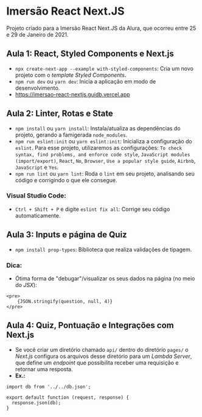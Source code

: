 # Imersão React Next.JS

Projeto criado para a Imersão React Next.JS da Alura, que ocorreu entre 25 e 29 de Janeiro de 2021.

## Aula 1: React, Styled Components e Next.js

- `npx create-next-app --example with-styled-components`: Cria um novo projeto com o *template* *Styled Components*.
- `npm run dev` ou `yarn dev`: Inicia a aplicação em modo de desenvolvimento.
- https://imersao-react-nextjs.guidb.vercel.app

## Aula 2: Linter, Rotas e State

- `npm install` ou `yarn install`: Instala/atualiza as dependências do projeto, gerando a famigerada `node_modules`.
- `npm run eslint:init` ou `yarn eslint:init`: Inicializa a configuração do `eslint`. Para esse projeto, utilizaremos as configurações: `To check syntax, find problems, and enforce code style`, `JavaScript modules (import/export)`, `React`, `No`, `Browser`, `Use a popular style guide`, `Airbnb`, `JavaScript` e `Yes`.
- `npm run lint` ou `yarn lint`: Roda o `lint` em seu projeto, analisando seu código e corrigindo o que ele consegue.

### Visual Studio Code:

- `Ctrl + Shift + P` e digite `eslint fix all`: Corrige seu código automaticamente.

## Aula 3: Inputs e página de Quiz

- `npm install prop-types`: Biblioteca que realiza validações de tipagem.

### Dica:

- Ótima forma de "debugar"/visualizar os seus dados na página (no meio do *JSX*):
```
<pre>
    {JSON.stringify(question, null, 4)}
</pre>
```

## Aula 4: Quiz, Pontuação e Integrações com Next.js

- Se você criar um diretório chamado `api/` dentro do diretório `pages/` o *Next.js* configura os arquivos desse diretório para um *Lambda Server*, que define um *endpoint* que possibilita receber uma requisição e retornar uma resposta.
- **Ex.:**
```
import db from '../../db.json';

export default function (request, response) {
  response.json(db);
}
```
